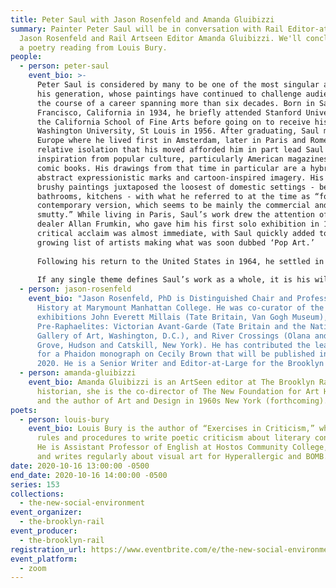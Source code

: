 ```yaml
---
title: Peter Saul with Jason Rosenfeld and Amanda Gluibizzi
summary: Painter Peter Saul will be in conversation with Rail Editor-at-Large
  Jason Rosenfeld and Rail Artseen Editor Amanda Gluibizzi. We'll conclude with
  a poetry reading from Louis Bury.
people:
  - person: peter-saul
    event_bio: >-
      Peter Saul is considered by many to be one of the most singular artists of
      his generation, whose paintings have continued to challenge audiences over
      the course of a career spanning more than six decades. Born in San
      Francisco, California in 1934, he briefly attended Stanford University and
      the California School of Fine Arts before going on to receive his BFA from
      Washington University, St Louis in 1956. After graduating, Saul moved to
      Europe where he lived first in Amsterdam, later in Paris and Rome. The
      relative isolation that his moved afforded him in part lead Saul to derive
      inspiration from popular culture, particularly American magazines and
      comic books. His drawings from that time in particular are a hybrid of
      abstract expressionistic marks and cartoon-inspired imagery. His bold and
      brushy paintings juxtaposed the loosest of domestic settings - bedrooms,
      bathrooms, kitchens - with what he referred to at the time as “folklore,
      contemporary version, which seems to be mainly the commercial and the
      smutty.” While living in Paris, Saul’s work drew the attention of Chicago
      dealer Allan Frumkin, who gave him his first solo exhibition in 1961. The
      critical acclaim was almost immediate, with Saul quickly added to the
      growing list of artists making what was soon dubbed ‘Pop Art.’
       
      Following his return to the United States in 1964, he settled in the San Francisco suburb of Mill Valley. While he continued to use tropes such as Superman and Donald Duck, toilets, knives, guns and food items as compositional and satirical elements, the context of California in the 1960s, the Cold War, Vietnam and Civil Rights protests, was transformative. Never one to shy away from difficult subjects, Saul addressed the most divisive issues of the time with characteristic bluntness, none more so than the Vietnam War. He commented in 1967, “now I think I have… paintings that could prohibit a sophisticated response. Not just because of ‘obscenity,’ which is prevalent, but because it is coupled with politics. I am polarizing things, want to see good and bad.” Those paintings, equally critical of all parties involved, feature over-sexed G.I.s and female caricatures of Asian ‘types’ as un-subtle representations of the atrocities of war. Besides the rampant “obscenity,” Saul’s adoption of acrylic paints and the day-glo palette they offered is a send-up not just of perceived ‘good taste’ but also the moral corruption he was satirizing.
       
      If any single theme defines Saul’s work as a whole, it is his willingness or more accurately, his eagerness to shock audiences. The gleeful irreverence in his treatment of ‘serious’ subject matter is the mark of an artist well aware of the power of humor. Through the 1970s and beyond, Saul continued to turn a critical eye on institutions such as the art world, government, big business, the feminist movement and public figures ranging from presidents to serial killers. In 1975, he left California for upstate New York. The move coincided with the development of a major new series of paintings on a grand scale, revisiting classics of art history including Rembrandt’s The Night Watch, Picasso’s Guernica and Leutze’s George Washington Crossing the Delaware. True to the genre, Saul’s version of ‘history’ painting is both parody of the past and commentary on present. In 1981, Saul was offered a teaching position at the University of Texas, Austin, where he lived and worked until returning to New York in 2001. While he continued to engage with the various subjects of his earlier work, beginning in the late 1980s a number of self-portraits signaled a more introspective approach in his painting. Though hardly a departure from his established style - described by one critic as “Thomas Hart Benton meets R Crumb” - Saul himself often appears as the comic-tragic subject of his more recent paintings.
  - person: jason-rosenfeld
    event_bio: "Jason Rosenfeld, PhD is Distinguished Chair and Professor of Art
      History at Marymount Manhattan College. He was co-curator of the
      exhibitions John Everett Millais (Tate Britain, Van Gogh Museum),
      Pre-Raphaelites: Victorian Avant-Garde (Tate Britain and the National
      Gallery of Art, Washington, D.C.), and River Crossings (Olana and Cedar
      Grove, Hudson and Catskill, New York). He has contributed the lead text
      for a Phaidon monograph on Cecily Brown that will be published in November
      2020. He is a Senior Writer and Editor-at-Large for the Brooklyn Rail."
  - person: amanda-gluibizzi
    event_bio: Amanda Gluibizzi is an ArtSeen editor at The Brooklyn Rail. An art
      historian, she is the co-director of The New Foundation for Art History
      and the author of Art and Design in 1960s New York (forthcoming).
poets:
  - person: louis-bury
    event_bio: Louis Bury is the author of “Exercises in Criticism,” which uses
      rules and procedures to write poetic criticism about literary constraint.
      He is Assistant Professor of English at Hostos Community College, CUNY,
      and writes regularly about visual art for Hyperallergic and BOMB.
date: 2020-10-16 13:00:00 -0500
end_date: 2020-10-16 14:00:00 -0500
series: 153
collections:
  - the-new-social-environment
event_organizer:
  - the-brooklyn-rail
event_producer:
  - the-brooklyn-rail
registration_url: https://www.eventbrite.com/e/the-new-social-environment-153-peter-saul-tickets-124782378453
event_platform:
  - zoom
---
```

